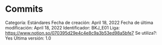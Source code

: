 # Commits

Categoría: Estándares
Fecha de creación: April 18, 2022
Fecha de última modificación: April 18, 2022
Identificador: BKJ_E01
Liga: https://www.notion.so/070395d29e4c4e8c9a3b53ed98a5bfe7
Se utiliza?: Yes
Última versión: 1.0